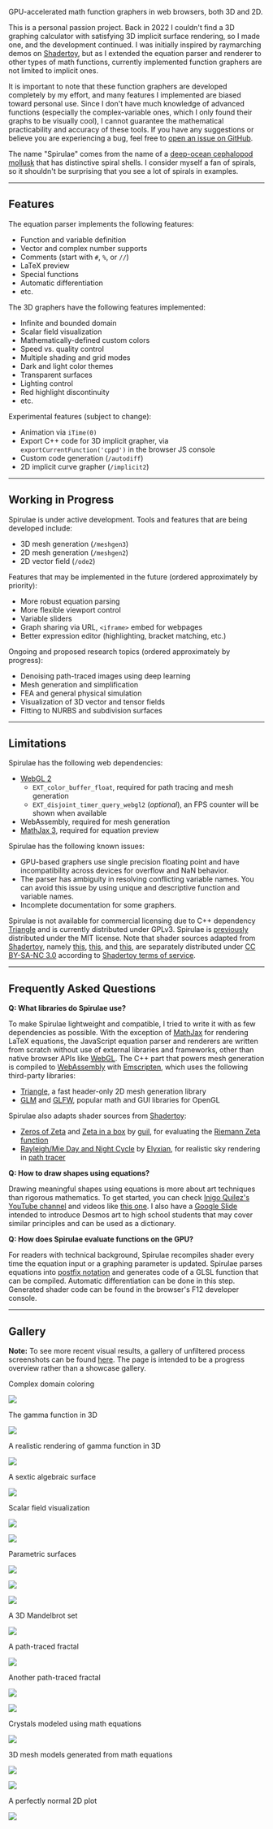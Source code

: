GPU-accelerated math function graphers in web browsers, both 3D and 2D.

This is a personal passion project. Back in 2022 I couldn't find a 3D graphing calculator with satisfying 3D implicit surface rendering, so I made one, and the development continued. I was initially inspired by raymarching demos on [Shadertoy](https://www.shadertoy.com/), but as I extended the equation parser and renderer to other types of math functions, currently implemented function graphers are not limited to implicit ones.

It is important to note that these function graphers are developed completely by my effort, and many features I implemented are biased toward personal use. Since I don't have much knowledge of advanced functions (especially the complex-variable ones, which I only found their graphs to be visually cool), I cannot guarantee the mathematical practicability and accuracy of these tools. If you have any suggestions or believe you are experiencing a bug, feel free to [open an issue on GitHub](https://github.com/harry7557558/spirulae/issues).

The name "Spirulae" comes from the name of a [deep-ocean cephalopod mollusk](https://en.wikipedia.org/wiki/Spirula) that has distinctive spiral shells. I consider myself a fan of spirals, so it shouldn't be surprising that you see a lot of spirals in examples.

----

## Features

The equation parser implements the following features:

 - Function and variable definition
 - Vector and complex number supports
 - Comments (start with `#`, `%`, or `//`)
 - LaTeX preview
 - Special functions
 - Automatic differentiation
 - etc.

The 3D graphers have the following features implemented:

 - Infinite and bounded domain
 - Scalar field visualization
 - Mathematically-defined custom colors
 - Speed vs. quality control
 - Multiple shading and grid modes
 - Dark and light color themes
 - Transparent surfaces
 - Lighting control
 - Red highlight discontinuity
 - etc.

Experimental features (subject to change):

 - Animation via `iTime(0)`
 - Export C++ code for 3D implicit grapher, via `exportCurrentFunction('cppd')` in the browser JS console
 - Custom code generation (`/autodiff`)
 - 2D implicit curve grapher (`/implicit2`)

----

## Working in Progress

Spirulae is under active development. Tools and features that are being developed include:

 - 3D mesh generation (`/meshgen3`)
 - 2D mesh generation (`/meshgen2`)
 - 2D vector field (`/ode2`)

Features that may be implemented in the future (ordered approximately by priority):

 - More robust equation parsing
 - More flexible viewport control
 - Variable sliders
 - Graph sharing via URL, `<iframe>` embed for webpages
 - Better expression editor (highlighting, bracket matching, etc.)
 <!-- - More [domain coloring parameters](https://en.wikipedia.org/wiki/Domain_coloring) for complex graphers -->

Ongoing and proposed research topics (ordered approximately by progress):

 - Denoising path-traced images using deep learning
 - Mesh generation and simplification
 - FEA and general physical simulation
 - Visualization of 3D vector and tensor fields
 - Fitting to NURBS and subdivision surfaces

----

## Limitations

Spirulae has the following web dependencies:

 - [WebGL 2](https://webglreport.com/?v=2)
    - `EXT_color_buffer_float`, required for path tracing and mesh generation
    - `EXT_disjoint_timer_query_webgl2` (*optional*), an FPS counter will be shown when available
 - WebAssembly, required for mesh generation
 - [MathJax 3](https://www.mathjax.org/), required for equation preview

Spirulae has the following known issues:

 - GPU-based graphers use single precision floating point and have incompatibility across devices for overflow and NaN behavior.
 - The parser has ambiguity in resolving conflicting variable names. You can avoid this issue by using unique and descriptive function and variable names.
 - Incomplete documentation for some graphers.

Spirulae is not available for commercial licensing due to C++ dependency [Triangle](https://www.cs.cmu.edu/~quake/triangle.html) and is currently distributed under GPLv3. Spirulae is [previously](https://github.com/harry7557558/spirulae/tree/4843b3e80d92e7633a6525e54c594cd254e5602b) distributed under the MIT license.
Note that shader sources adapted from [Shadertoy](https://www.shadertoy.com/), namely [this](https://www.shadertoy.com/view/flcyWn), [this](https://www.shadertoy.com/view/7ltcW8), and [this](https://www.shadertoy.com/view/wsfGWH), are separately distributed under [CC BY-SA-NC 3.0](https://creativecommons.org/licenses/by-nc-sa/3.0/deed.en) according to [Shadertoy terms of service](https://www.shadertoy.com/terms).

----

## Frequently Asked Questions

**Q: What libraries do Spirulae use?**

To make Spirulae lightweight and compatible, I tried to write it with as few dependencies as possible. With the exception of [MathJax](https://www.mathjax.org/) for rendering LaTeX equations, the JavaScript equation parser and renderers are written from scratch without use of external libraries and frameworks, other than native browser APIs like [WebGL](https://en.wikipedia.org/wiki/WebGL). The C++ part that powers mesh generation is compiled to [WebAssembly](https://en.wikipedia.org/wiki/WebAssembly) with [Emscripten](https://emscripten.org/), which uses the following third-party libraries:

 - [Triangle](https://www.cs.cmu.edu/~quake/triangle.html), a fast header-only 2D mesh generation library
 - [GLM](https://github.com/g-truc/glm) and [GLFW](https://www.glfw.org/), popular math and GUI libraries for OpenGL

Spirulae also adapts shader sources from [Shadertoy](https://www.shadertoy.com/):

 - [Zeros of Zeta](https://www.shadertoy.com/view/flcyWn) and [Zeta in a box](https://www.shadertoy.com/view/7ltcW8) by [guil](https://www.shadertoy.com/user/guil), for evaluating the [Riemann Zeta function](https://en.wikipedia.org/wiki/Riemann_zeta_function)
 - [Rayleigh/Mie Day and Night Cycle](https://www.shadertoy.com/view/wsfGWH) by [Elyxian](https://www.shadertoy.com/user/Elyxian), for realistic sky rendering in [path tracer](https://spirulae.github.io/implicit3-rt/)


**Q: How to draw shapes using equations?**

Drawing meaningful shapes using equations is more about art techniques than rigorous mathematics. To get started, you can check [Inigo Quilez's YouTube channel](https://www.youtube.com/c/InigoQuilez) and videos like [this one](https://www.youtube.com/watch?v=aNR4n0i2ZlM). I also have a [Google Slide](https://docs.google.com/presentation/d/1CgVLkHcU2wQkaGv-QEvbTdrKlimdrVus-sfaRQyWHm8/edit) intended to introduce Desmos art to high school students that may cover similar principles and can be used as a dictionary.


**Q: How does Spirulae evaluate functions on the GPU?**

For readers with technical background, Spirulae recompiles shader every time the equation input or a graphing parameter is updated. Spirulae parses equations into [postfix notation](https://en.wikipedia.org/wiki/Reverse_Polish_notation#Explanation) and generates code of a GLSL function that can be compiled. Automatic differentiation can be done in this step. Generated shader code can be found in the browser's F12 developer console.

----

## Gallery

**Note:** To see more recent visual results, a gallery of unfiltered process screenshots can be found [here](https://spirulae.github.io/gallery/). The page is intended to be a progress overview rather than a showcase gallery.

Complex domain coloring

[![](../assets/gallery-complex-trigs.jpg)](https://harry7557558.github.io/spirulae/complex/)

The gamma function in 3D

[![](../assets/gallery-complex3-gamma-2.jpg)](https://harry7557558.github.io/spirulae/complex3/)

A realistic rendering of gamma function in 3D

[![](../assets/gallery-implicit3rt-gamma.jpg)](https://harry7557558.github.io/spirulae/implicit3-rt/)

A sextic algebraic surface

[![](../assets/gallery-implicit3-barth6.jpg)](https://harry7557558.github.io/spirulae/implicit3/)

Scalar field visualization

[![](../assets/gallery-implicit3-roots-field.jpg)](https://harry7557558.github.io/spirulae/implicit3/)

[![](../assets/gallery-implicit3-bullhead.jpg)](https://harry7557558.github.io/spirulae/implicit3/)

Parametric surfaces

[![](../assets/gallery-paramsurf-spherical.jpg)](https://harry7557558.github.io/spirulae/paramsurf/)

[![](../assets/gallery-paramsurf-cups.jpg)](https://harry7557558.github.io/spirulae/paramsurf/)

[![](../assets/gallery-paramsurf-boysurf.jpg)](https://harry7557558.github.io/spirulae/paramsurf/)

A 3D Mandelbrot set

[![](../assets/gallery-complex3-mandelbrot.jpg)](https://harry7557558.github.io/spirulae/complex3/)

A path-traced fractal

[![](../assets/gallery-implicit3rt-mandeltorus.jpg)](https://harry7557558.github.io/spirulae/implicit3-rt)

Another path-traced fractal

[![](../assets/gallery-implicit3rt-sponge1.jpg)](https://harry7557558.github.io/spirulae/implicit3-rt)

[![](../assets/gallery-implicit3rt-sponge2.jpg)](https://harry7557558.github.io/spirulae/implicit3-rt)

Crystals modeled using math equations

[![](../assets/gallery-implicit3rt-crystal.jpg)](https://harry7557558.github.io/spirulae/implicit3-rt)

3D mesh models generated from math equations

[![](../assets/gallery-meshgen3-bullhead.jpg)](https://harry7557558.github.io/spirulae/meshgen3)

[![](../assets/gallery-meshgen3-julia.jpg)](https://harry7557558.github.io/spirulae/meshgen3)

A perfectly normal 2D plot

[![](../assets/gallery-ode2-cylflow.jpg)](https://harry7557558.github.io/spirulae/ode2)
